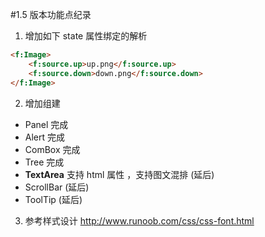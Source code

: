 #1.5 版本功能点纪录
1. 增加如下 state 属性绑定的解析
```html
<f:Image>
    <f:source.up>up.png</f:source.up>
    <f:source.down>down.png</f:source.down>
</f:Image>
```

2. 增加组建
* Panel 完成
* Alert 完成
* ComBox 完成
* Tree 完成
* **TextArea** 支持 html 属性 ，支持图文混排 (延后)
* ScrollBar (延后)
* ToolTip (延后)


3. 参考样式设计
http://www.runoob.com/css/css-font.html